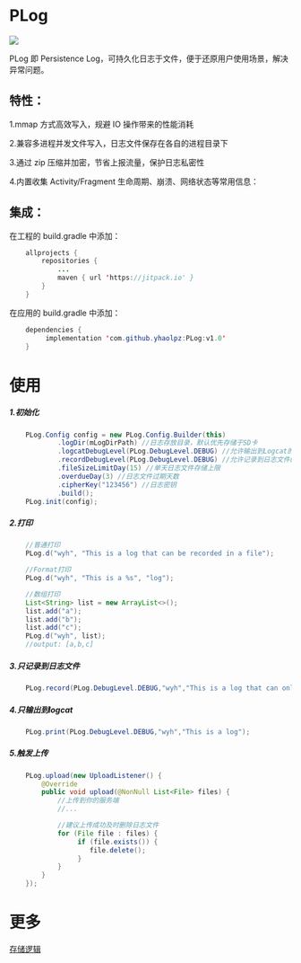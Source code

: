 # PLog
[![](https://jitpack.io/v/yhaolpz/PLog.svg)](https://jitpack.io/#yhaolpz/PLog)

PLog 即 Persistence Log，可持久化日志于文件，便于还原用户使用场景，解决异常问题。

## 特性：

1.mmap 方式高效写入，规避 IO 操作带来的性能消耗

2.兼容多进程并发文件写入，日志文件保存在各自的进程目录下

3.通过 zip 压缩并加密，节省上报流量，保护日志私密性

4.内置收集 Activity/Fragment 生命周期、崩溃、网络状态等常用信息：

## 集成：

在工程的 build.gradle 中添加：

```java
	allprojects {
		repositories {
			...
			maven { url 'https://jitpack.io' }
		}
	}
```
在应用的  build.gradle 中添加：

```java
	dependencies {
	     implementation 'com.github.yhaolpz:PLog:v1.0'
	}
```

# 使用

##### 1.初始化
```java
    PLog.Config config = new PLog.Config.Builder(this)
            .logDir(mLogDirPath) //日志存放目录，默认优先存储于SD卡
            .logcatDebugLevel(PLog.DebugLevel.DEBUG) //允许输出到Logcat的级别
            .recordDebugLevel(PLog.DebugLevel.DEBUG) //允许记录到日志文件的级别
            .fileSizeLimitDay(15) //单天日志文件存储上限
            .overdueDay(3) //日志文件过期天数
            .cipherKey("123456") //日志密钥
            .build();
    PLog.init(config);
```
##### 2.打印
```java
    //普通打印
    PLog.d("wyh", "This is a log that can be recorded in a file");

    //Format打印
    PLog.d("wyh", "This is a %s", "log");

    //数组打印
    List<String> list = new ArrayList<>();
    list.add("a");
    list.add("b");
    list.add("c");
    PLog.d("wyh", list);
    //output: [a,b,c]
```
##### 3.只记录到日志文件
```java
    PLog.record(PLog.DebugLevel.DEBUG,"wyh","This is a log that can only be recorded in files");
```
##### 4.只输出到logcat
```java
    PLog.print(PLog.DebugLevel.DEBUG,"wyh","This is a log");
```
##### 5.触发上传
```java
    PLog.upload(new UploadListener() {
        @Override
        public void upload(@NonNull List<File> files) {
            //上传到你的服务端
            //...

            //建议上传成功及时删除日志文件
            for (File file : files) {
                 if (file.exists()) {
                    file.delete();
                 }
            }
        }
    });
```


# 更多

[存储逻辑](https://github.com/yhaolpz/PLog/blob/master/MORE.md)

















